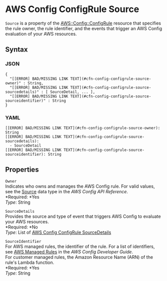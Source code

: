 # AWS Config ConfigRule Source<a name="aws-properties-config-configrule-source"></a>

`Source` is a property of the [AWS::Config::ConfigRule](aws-resource-config-configrule.md) resource that specifies the rule owner, the rule identifier, and the events that trigger an AWS Config evaluation of your AWS resources\.

## Syntax<a name="w3ab2c21c14d456b5"></a>

### JSON<a name="aws-properties-config-configrule-source-syntax.json"></a>

```
{
  "[[ERROR] BAD/MISSING LINK TEXT](#cfn-config-configrule-source-owner)" : String,
  "[[ERROR] BAD/MISSING LINK TEXT](#cfn-config-configrule-source-sourcedetails)" : [ SourceDetail, ... ],
  "[[ERROR] BAD/MISSING LINK TEXT](#cfn-config-configrule-source-sourceidentifier)" : String
}
```

### YAML<a name="aws-properties-config-configrule-source-syntax.yaml"></a>

```
[[ERROR] BAD/MISSING LINK TEXT](#cfn-config-configrule-source-owner): String
[[ERROR] BAD/MISSING LINK TEXT](#cfn-config-configrule-source-sourcedetails):
  - SourceDetail
[[ERROR] BAD/MISSING LINK TEXT](#cfn-config-configrule-source-sourceidentifier): String
```

## Properties<a name="w3ab2c21c14d456b7"></a>

`Owner`  
Indicates who owns and manages the AWS Config rule\. For valid values, see the [Source](http://docs.aws.amazon.com/config/latest/APIReference/API_Source.html) data type in the *AWS Config API Reference*\.  
*Required: *Yes  
*Type*: String

`SourceDetails`  
Provides the source and type of event that triggers AWS Config to evaluate your AWS resources\.  
*Required: *No  
*Type*: List of [AWS Config ConfigRule SourceDetails](aws-properties-config-configrule-source-sourcedetails.md)

`SourceIdentifier`  
For AWS managed rules, the identifier of the rule\. For a list of identifiers, see [AWS Managed Rules](http://docs.aws.amazon.com/config/latest/developerguide/evaluate-config_use-managed-rules.html) in the *AWS Config Developer Guide*\.  
For customer managed rules, the Amazon Resource Name \(ARN\) of the rule's Lambda function\.  
*Required: *Yes  
*Type*: String